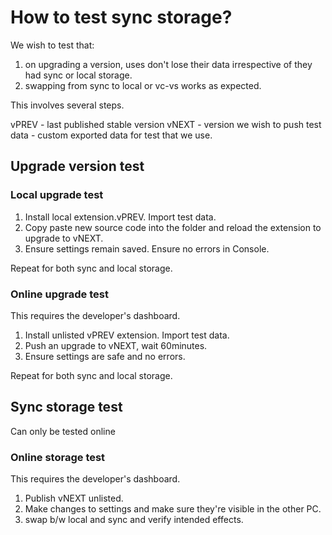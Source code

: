 # How to test sync storage?

We wish to test that:

1. on upgrading a version, uses don't lose their data irrespective of they had sync or local storage.
2. swapping from sync to local or vc-vs works as expected.

This involves several steps.

vPREV - last published stable version
vNEXT - version we wish to push
test data - custom exported data for test that we use.

## Upgrade version test

### Local upgrade test

1. Install local extension.vPREV. Import test data.
2. Copy paste new source code into the folder and reload the extension to upgrade to vNEXT.
3. Ensure settings remain saved. Ensure no errors in Console.

Repeat for both sync and local storage.

### Online upgrade test

This requires the developer's dashboard.

1. Install unlisted vPREV extension. Import test data.
2. Push an upgrade to vNEXT, wait 60minutes.
3. Ensure settings are safe and no errors.

Repeat for both sync and local storage.

## Sync storage test

Can only be tested online

### Online storage test

This requires the developer's dashboard.

1. Publish vNEXT unlisted.
2. Make changes to settings and make sure they're visible in the other PC.
3. swap b/w local and sync and verify intended effects.
